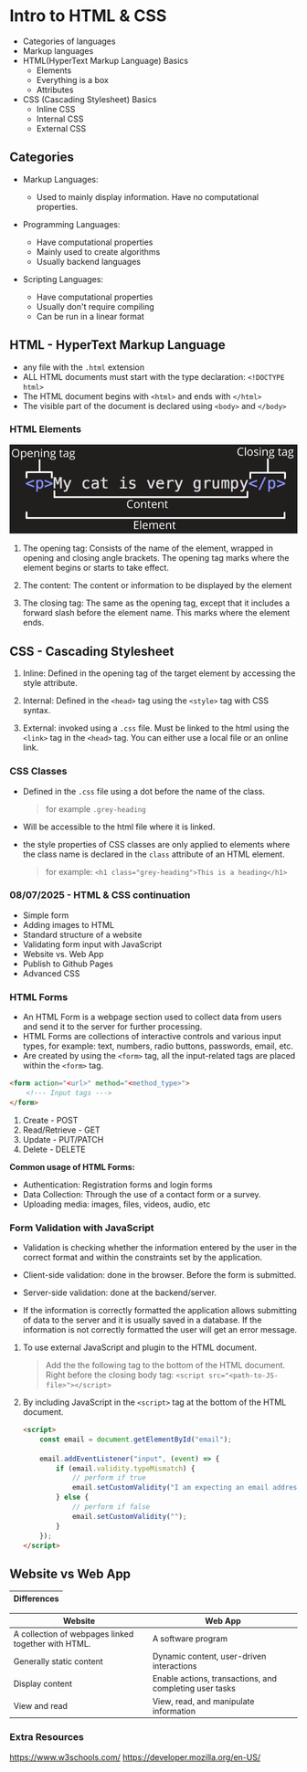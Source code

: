 # Intro to HTML & CSS

- Categories of languages
- Markup languages
- HTML(HyperText Markup Language) Basics
    - Elements
    - Everything is a box
    - Attributes
- CSS (Cascading Stylesheet) Basics
    - Inline CSS
    - Internal CSS
    - External CSS

## Categories

- Markup Languages: 

    - Used to mainly display information. Have no computational properties. 

- Programming Languages: 

    - Have computational properties
    - Mainly used to create algorithms
    - Usually backend languages

- Scripting Languages:

    - Have computational properties
    - Usually don't require compiling
    - Can be run in a linear format

## HTML - HyperText Markup Language

- any file with the `.html` extension
- ALL HTML documents must start with the type declaration: `<!DOCTYPE html>`
- The HTML document begins with `<html>` and ends with `</html>`
- The visible part of the document is declared using `<body>` and `</body>`

### HTML Elements

![HTML Element](1-Fundamentals/example_imgs/fundamentals/1.4/html-element.png)

1. The opening tag: Consists of the name of the element, wrapped in opening and closing angle brackets. The opening tag marks where the element begins or starts to take effect.

2. The content: The content or information to be displayed by the element

3. The closing tag: The same as the opening tag, except that it includes a forward slash  before the element name. This marks where the element ends. 

## CSS - Cascading Stylesheet

1. Inline: Defined in the opening tag of the target element by accessing the style attribute.

2. Internal: Defined in the `<head>` tag using the `<style>` tag with CSS syntax.

3. External: invoked using a `.css` file. Must be linked to the html using the `<link>` tag in the `<head>` tag. You can either use a local file or an online link.

### CSS Classes

- Defined in the `.css` file using a dot before the name of the class.
    > for example `.grey-heading`

- Will be accessible to the html file where it is linked.
- the style properties of CSS classes are only applied to elements where the class name is declared in  the `class` attribute of an HTML element. 
    > for example: `<h1 class="grey-heading">This is a heading</h1>`

### 08/07/2025 - HTML & CSS continuation

- Simple form
- Adding images to HTML
- Standard structure of a website
- Validating form input with JavaScript
- Website vs. Web App
- Publish to Github Pages
- Advanced CSS

### HTML Forms

- An HTML Form is a webpage section used to collect data from users and send it to the server for further processing.
- HTML Forms are collections of interactive controls and various input types, for example: text, numbers, radio buttons, passwords, email, etc.
- Are created by using the `<form>` tag, all the input-related tags are placed within the `<form>` tag.

```html
<form action="<url>" method="<method_type>">
    <!--- Input tags --->
</form>
```

1. Create - POST
2. Read/Retrieve - GET
3. Update - PUT/PATCH
4. Delete - DELETE

**Common usage of HTML Forms:**

- Authentication: Registration forms and login forms
- Data Collection: Through the use of a contact form or a survey.
- Uploading media: images, files, videos, audio, etc

### Form Validation with JavaScript

- Validation is checking whether the information entered by the user in the correct format and within the constraints set by the application.
- Client-side validation: done in the browser. Before the form is submitted.
- Server-side validation: done at the backend/server.

- If the information is correctly formatted the application allows submitting of data to the server and it is usually saved in a database.
If the information is not correctly formatted the user will get an error message.

1. To use external JavaScript and plugin to the HTML document.

    > Add the the following tag to the bottom of the HTML document. Right before the closing body tag: `<script src="<path-to-JS-file>"></script>`

2. By including JavaScript in the `<script>` tag at the bottom of the HTML document.

    ```html
    <script>
        const email = document.getElementById("email");

        email.addEventListener("input", (event) => {
            if (email.validity.typeMismatch) {
                // perform if true
                email.setCustomValidity("I am expecting an email address!");
            } else {
                // perform if false
                email.setCustomValidity("");
            }
        });
    </script>
    ```

## Website vs Web App

| Differences |
|-------------|

| Website | Web App |
|---------|---------|
| A collection of webpages linked together with HTML. |  A software program |
| Generally static content | Dynamic content, user-driven interactions |
| Display content | Enable actions, transactions, and completing user tasks |
| View and read | View, read, and manipulate information |
 
### Extra Resources

https://www.w3schools.com/
https://developer.mozilla.org/en-US/
